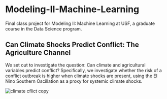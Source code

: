 # Modeling-II-Machine-Learning
Final class project for Modeling II: Machine Learning at USF, a graduate course in the Data Science program.


## Can Climate Shocks Predict Conflict: The Agriculture Channel

We set out to investigate the question: Can climate and agricultural variables predict conflict? Specifically, we investigate whether the risk of a conflict outbreak is higher when climate shocks are present, using the El Nino Southern Oscillation as a proxy for systemic climate shocks.

![climate cflict copy](https://user-images.githubusercontent.com/76070533/229713699-07104b8b-3f58-40a2-b795-efd4ccd712f1.png)
